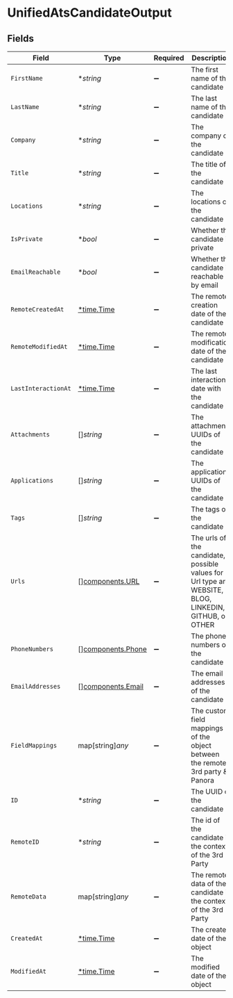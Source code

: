 # UnifiedAtsCandidateOutput


## Fields

| Field                                                                                                 | Type                                                                                                  | Required                                                                                              | Description                                                                                           |
| ----------------------------------------------------------------------------------------------------- | ----------------------------------------------------------------------------------------------------- | ----------------------------------------------------------------------------------------------------- | ----------------------------------------------------------------------------------------------------- |
| `FirstName`                                                                                           | **string*                                                                                             | :heavy_minus_sign:                                                                                    | The first name of the candidate                                                                       |
| `LastName`                                                                                            | **string*                                                                                             | :heavy_minus_sign:                                                                                    | The last name of the candidate                                                                        |
| `Company`                                                                                             | **string*                                                                                             | :heavy_minus_sign:                                                                                    | The company of the candidate                                                                          |
| `Title`                                                                                               | **string*                                                                                             | :heavy_minus_sign:                                                                                    | The title of the candidate                                                                            |
| `Locations`                                                                                           | **string*                                                                                             | :heavy_minus_sign:                                                                                    | The locations of the candidate                                                                        |
| `IsPrivate`                                                                                           | **bool*                                                                                               | :heavy_minus_sign:                                                                                    | Whether the candidate is private                                                                      |
| `EmailReachable`                                                                                      | **bool*                                                                                               | :heavy_minus_sign:                                                                                    | Whether the candidate is reachable by email                                                           |
| `RemoteCreatedAt`                                                                                     | [*time.Time](https://pkg.go.dev/time#Time)                                                            | :heavy_minus_sign:                                                                                    | The remote creation date of the candidate                                                             |
| `RemoteModifiedAt`                                                                                    | [*time.Time](https://pkg.go.dev/time#Time)                                                            | :heavy_minus_sign:                                                                                    | The remote modification date of the candidate                                                         |
| `LastInteractionAt`                                                                                   | [*time.Time](https://pkg.go.dev/time#Time)                                                            | :heavy_minus_sign:                                                                                    | The last interaction date with the candidate                                                          |
| `Attachments`                                                                                         | []*string*                                                                                            | :heavy_minus_sign:                                                                                    | The attachments UUIDs of the candidate                                                                |
| `Applications`                                                                                        | []*string*                                                                                            | :heavy_minus_sign:                                                                                    | The applications UUIDs of the candidate                                                               |
| `Tags`                                                                                                | []*string*                                                                                            | :heavy_minus_sign:                                                                                    | The tags of the candidate                                                                             |
| `Urls`                                                                                                | [][components.URL](../../models/components/url.md)                                                    | :heavy_minus_sign:                                                                                    | The urls of the candidate, possible values for Url type are WEBSITE, BLOG, LINKEDIN, GITHUB, or OTHER |
| `PhoneNumbers`                                                                                        | [][components.Phone](../../models/components/phone.md)                                                | :heavy_minus_sign:                                                                                    | The phone numbers of the candidate                                                                    |
| `EmailAddresses`                                                                                      | [][components.Email](../../models/components/email.md)                                                | :heavy_minus_sign:                                                                                    | The email addresses of the candidate                                                                  |
| `FieldMappings`                                                                                       | map[string]*any*                                                                                      | :heavy_minus_sign:                                                                                    | The custom field mappings of the object between the remote 3rd party & Panora                         |
| `ID`                                                                                                  | **string*                                                                                             | :heavy_minus_sign:                                                                                    | The UUID of the candidate                                                                             |
| `RemoteID`                                                                                            | **string*                                                                                             | :heavy_minus_sign:                                                                                    | The id of the candidate in the context of the 3rd Party                                               |
| `RemoteData`                                                                                          | map[string]*any*                                                                                      | :heavy_minus_sign:                                                                                    | The remote data of the candidate in the context of the 3rd Party                                      |
| `CreatedAt`                                                                                           | [*time.Time](https://pkg.go.dev/time#Time)                                                            | :heavy_minus_sign:                                                                                    | The created date of the object                                                                        |
| `ModifiedAt`                                                                                          | [*time.Time](https://pkg.go.dev/time#Time)                                                            | :heavy_minus_sign:                                                                                    | The modified date of the object                                                                       |
